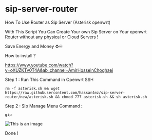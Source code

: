 # sip-server-router
How To Use Router as Sip Server (Asterisk openwrt)

With This Script You Can Create Your own Sip Server on Your openwrt Router without any physical or Cloud Servers ! 

Save Energy and Money ♻️♾️

How to install ? 

https://www.youtube.com/watch?v=oXUZKTv0T4A&ab_channel=AmirHosseinChoghaei

Step 1 : Run This Command in Openwrt SSH
```
rm -f asterisk.sh && wget https://raw.githubusercontent.com/hassan4mz/sip-server-router/new/asterisk.sh && chmod 777 asterisk.sh && sh asterisk.sh
```

Step 2 : Sip Manage Menu Command :

```
gip
```

![This is an image](https://raw.githubusercontent.com/amirhosseinchoghaei/sip-server-router/main/Asterisk.png)


Done !
